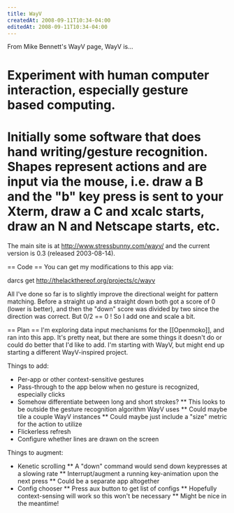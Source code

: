 ```yaml
---
title: WayV
createdAt: 2008-09-11T10:34-04:00
editedAt: 2008-09-11T10:34-04:00
---
```


From Mike Bennett's WayV page, WayV is...
# Experiment with human computer interaction, especially gesture based computing.
# Initially some software that does hand writing/gesture recognition. Shapes represent actions and are input via the mouse, i.e. draw a B and the "b" key press is sent to your Xterm, draw a C and xcalc starts, draw an N and Netscape starts, etc.

The main site is at http://www.stressbunny.com/wayv/ and the current version is 0.3 (released 2003-08-14).

== Code ==
You can get my modifications to this app via:

darcs get http://thelackthereof.org/projects/c/wayv

All I've done so far is to slightly improve the directional weight for pattern matching. Before a straight up and a straight down both got a score of 0 (lower is better), and then the "down" score was divided by two since the direction was correct. But 0/2 == 0 ! So I add one and scale a bit.

== Plan ==
I'm exploring data input mechanisms for the [[Openmoko]], and ran into this app. It's pretty neat, but there are some things it doesn't do or could do better that I'd like to add. I'm starting with WayV, but might end up starting a different WayV-inspired project.

Things to add:
* Per-app or other context-sensitive gestures
* Pass-through to the app below when no gesture is recognized, especially clicks
* Somehow differentiate between long and short strokes?
** This looks to be outside the gesture recognition algorithm WayV uses
** Could maybe tile a couple WayV instances
** Could maybe just include a "size" metric for the action to utilize
* Flickerless refresh
* Configure whether lines are drawn on the screen

Things to augment:
* Kenetic scrolling
** A "down" command would send down keypresses at a slowing rate
** Interrupt/augment a running key-animation upon the next press
** Could be a separate app altogether
* Config chooser
** Press aux button to get list of configs
** Hopefully context-sensing will work so this won't be necessary
** Might be nice in the meantime!

